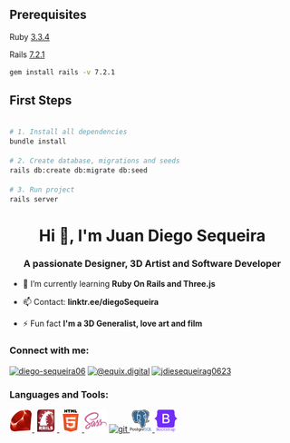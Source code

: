 ## Prerequisites

Ruby [3.3.4](https://rubyinstaller.org/downloads/)

Rails [7.2.1](https://rubygems.org/gems/rails/versions/7.2.1?locale=es)
```bash
gem install rails -v 7.2.1
```

## First Steps

```python

# 1. Install all dependencies
bundle install

# 2. Create database, migrations and seeds
rails db:create db:migrate db:seed

# 3. Run project
rails server
```

<h1 align="center">Hi 👋, I'm Juan Diego Sequeira</h1>
<h3 align="center">A passionate Designer, 3D Artist and Software Developer</h3>

- 🌱 I’m currently learning **Ruby On Rails and Three.js**

- 📫 Contact: **linktr.ee/diegoSequeira**

- ⚡ Fun fact **I'm a 3D Generalist, love art and film**

<h3 align="left">Connect with me:</h3>
<p align="left">
<a href="https://linkedin.com/in/diego-sequeira06" target="blank"><img align="center" src="https://raw.githubusercontent.com/rahuldkjain/github-profile-readme-generator/master/src/images/icons/Social/linked-in-alt.svg" alt="diego-sequeira06" height="30" width="40" /></a>
<a href="https://instagram.com/@equix.digital" target="blank"><img align="center" src="https://raw.githubusercontent.com/rahuldkjain/github-profile-readme-generator/master/src/images/icons/Social/instagram.svg" alt="@equix.digital" height="30" width="40" /></a>
<a href="https://www.behance.net/jdiesequeirag0623" target="blank"><img align="center" src="https://raw.githubusercontent.com/rahuldkjain/github-profile-readme-generator/master/src/images/icons/Social/behance.svg" alt="jdiesequeirag0623" height="30" width="40" /></a>
</p>

<h3 align="left">Languages and Tools:</h3>

<p align="left">
<a href="https://www.ruby-lang.org/en/" target="_blank" rel="noreferrer"> <img src="https://raw.githubusercontent.com/devicons/devicon/master/icons/ruby/ruby-original.svg" alt="ruby" width="40" height="40"/> </a>
<a href="https://rubyonrails.org" target="_blank" rel="noreferrer"> <img src="https://raw.githubusercontent.com/devicons/devicon/master/icons/rails/rails-original-wordmark.svg" alt="rails" width="40" height="40"/> </a>
<a href="https://www.w3.org/html/" target="_blank" rel="noreferrer"> <img src="https://raw.githubusercontent.com/devicons/devicon/master/icons/html5/html5-original-wordmark.svg" alt="html5" width="40" height="40"/> </a> 
<a href="https://sass-lang.com" target="_blank" rel="noreferrer"> <img src="https://raw.githubusercontent.com/devicons/devicon/master/icons/sass/sass-original.svg" alt="sass" width="40" height="40"/></a> 
<a href="https://git-scm.com/" target="_blank" rel="noreferrer"> <img src="https://www.vectorlogo.zone/logos/git-scm/git-scm-icon.svg" alt="git" width="40" height="40"/> </a> 
<a href="https://www.postgresql.org" target="_blank" rel="noreferrer"> <img src="https://raw.githubusercontent.com/devicons/devicon/master/icons/postgresql/postgresql-original-wordmark.svg" alt="postgresql" width="40" height="40"/> </a> 
<a href="https://getbootstrap.com" target="_blank" rel="noreferrer"> <img src="https://raw.githubusercontent.com/devicons/devicon/master/icons/bootstrap/bootstrap-plain-wordmark.svg" alt="bootstrap" width="40" height="40"/> </a> 
</p>
